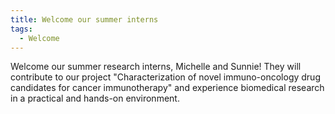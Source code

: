 ```yaml
---
title: Welcome our summer interns
tags: 
  - Welcome
---
```


Welcome our summer research interns, Michelle and Sunnie! They will contribute to our project "Characterization of novel immuno-oncology drug candidates for cancer immunotherapy" and experience biomedical research in a practical and hands-on environment. 
